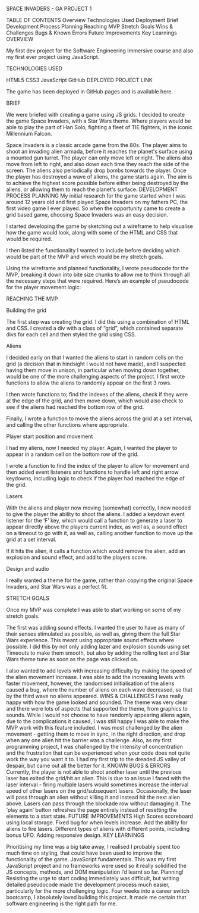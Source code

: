 SPACE INVADERS - GA PROJECT 1

TABLE OF CONTENTS
Overview
Technologies Used
Deployment
Brief
Development Process
Planning
Reaching MVP
Stretch Goals
Wins & Challenges
Bugs & Known Errors
Future Improvements
Key Learnings
OVERVIEW

My first dev project for the Software Engineering Immersive course and also my first ever project using JavaScript.

TECHNOLOGIES USED

HTML5
CSS3
JavaScript
GitHub
DEPLOYED PROJECT LINK

The game has been deployed in GitHub pages and is available here.

BRIEF

We were briefed with creating a game using JS grids. I decided to create the game Space Invaders, with a Star Wars theme. Where players would be able to play the part of Han Solo, fighting a fleet of TIE fighters, in the iconic Millennium Falcon.

Space Invaders is a classic arcade game from the 80s. The player aims to shoot an invading alien armada, before it reaches the planet's surface using a mounted gun turret.
The player can only move left or right. The aliens also move from left to right, and also down each time they reach the side of the screen. The aliens also periodically drop bombs towards the player.
Once the player has destroyed a wave of aliens, the game starts again. The aim is to achieve the highest score possible before either being destroyed by the aliens, or allowing them to reach the planet's surface.
DEVELOPMENT PROCESS
PLANNING
My initial research for the game started when I was around 12 years old and first played Space Invaders on my fathers PC, the first video game I ever played. So when the opportunity came to create a grid based game, choosing Space Invaders was an easy decision.

I started developing the game by sketching out a wireframe to help visualise how the game would look, along with some of the HTML and CSS that would be required.

I then listed the functionality I wanted to include before deciding which would be part of the MVP and which would be my stretch goals.

Using the wireframe and planned functionality, I wrote pseudocode for the MVP, breaking it down into bite size chunks to allow me to think through all the necessary steps that were required. Here’s an example of pseudocode for the player movement logic:

REACHING THE MVP

Building the grid

The first step was creating the grid. I did this using a combination of HTML and CSS. I created a div with a class of “grid”, which contained separate divs for each cell and then styled the grid using CSS.

Aliens

I decided early on that I wanted the aliens to start in random cells on the grid (a decision that in hindsight I would not have made), and I suspected having them move in unison, in particular when moving down together, would be one of the more challenging aspects of the project. I first wrote functions to allow the aliens to randomly appear on the first 3 rows.

I then wrote functions to; find the indexes of the aliens, check if they were at the edge of the grid, and then move down, which would also check to see if the aliens had reached the bottom row of the grid.

Finally, I wrote a function to move the aliens across the grid at a set interval, and calling the other functions where appropriate.

Player start position and movement

I had my aliens, now I needed my player. Again, I wanted the player to appear in a random cell on the bottom row of the grid.

I wrote a function to find the index of the player to allow for movement and then added event listeners and functions to handle left and right arrow keydowns, including logic to check if the player had reached the edge of the grid.

Lasers

With the aliens and player now moving (somewhat) correctly, I now needed to give the player the ability to shoot the aliens. I added a keydown event listener for the ‘F’ key, which would call a function to generate a laser to appear directly above the players current index, as well as, a sound effect on a timeout to go with it, as well as, calling another function to move up the grid at a set interval.

If it hits the alien, it calls a function which would remove the alien, add an explosion and sound effect, and add to the players score.

Design and audio

I really wanted a theme for the game, rather than copying the original Space Invaders, and Star Wars was a perfect fit.

STRETCH GOALS

Once my MVP was complete I was able to start working on some of my stretch goals.

The first was adding sound effects. I wanted the user to have as many of their senses stimulated as possible, as well as, giving them the full Star Wars experience. This meant using appropriate sound effects where possible. I did this by not only adding lazer and explosion sounds using set Timeouts to make them smooth, but also by adding the rolling text and Star Wars theme tune as soon as the page was clicked on.

I also wanted to add levels with increasing difficulty by making the speed of the alien movement increase. I was able to add the increasing levels with faster movement, however, the randomised initialisation of the aliens caused a bug, where the number of aliens on each wave decreased, so that by the third wave no aliens appeared.
WINS & CHALLENGES
I was really happy with how the game looked and sounded. The theme was very clear and there were lots of aspects that supported the theme, from graphics to sounds. While I would not choose to have randomly appearing aliens again, due to the complications it caused, I was still happy I was able to make the MVP work with this feature included.
I was most challenged by the alien movement - getting them to move in sync, in the right direction, and drop when any one alien hit the barrier was a challenge. Also, as my first programming project, I was challenged by the intensity of concentration and the frustration that can be experienced when your code does not quite work the way you want it to. I had my first trip to the dreaded JS valley of despair, but came out all the better for it.
KNOWN BUGS & ERRORS
Currently, the player is not able to shoot another laser until the previous laser has exited the grid/hit an alien. This is due to an issue I faced with the laser interval - firing multiple lasers would sometimes increase the interval speed of other lasers on the grid/subsequent lasers.
Occasionally, the laser will pass through an alien without killing it and instead hit the next alien above.
Lasers can pass through the blockade row without damaging it.
The ‘play again’ button refreshes the page entirely instead of resetting the elements to a start state.
FUTURE IMPROVEMENTS
High Scores scoreboard using local storage.
Fixed bug for when levels increase.
Add the ability for aliens to fire lasers.
Different types of aliens with different points, including bonus UFO.
Adding responsive design.
KEY LEARNINGS

Prioritising my time was a big take away, I realised I probably spent too much time on styling, that could have been used to improve the functionality of the game.
JavaScript fundamentals. This was my first JavaScript project and no frameworks were used so it really solidified the JS concepts, methods, and DOM manipulation I’d learnt so far.
Planning! Resisting the urge to start coding immediately was difficult, but writing detailed pseudocode made the development process much easier, particularly for the more challenging logic.
Four weeks into a career switch bootcamp, I absolutely loved building this project. It made me certain that software engineering is the right path for me.
